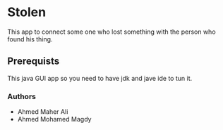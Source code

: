 # Stolen
This app to connect some one who lost something with the person who found his thing.

## Prerequists
This java GUI app so you need to have jdk and jave ide to tun it.

### Authors
- Ahmed Maher Ali
- Ahmed Mohamed Magdy
